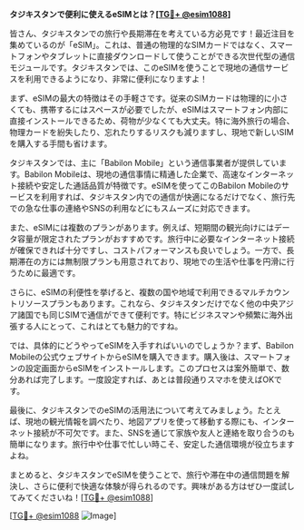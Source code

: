 **タジキスタンで便利に使えるeSIMとは？[[TG💪+ @esim1088](https://t.me/s/esim1088)]**

皆さん、タジキスタンでの旅行や長期滞在を考えている方必見です！最近注目を集めているのが「eSIM」。これは、普通の物理的なSIMカードではなく、スマートフォンやタブレットに直接ダウンロードして使うことができる次世代型の通信モジュールです。タジキスタンでは、このeSIMを使うことで現地の通信サービスを利用できるようになり、非常に便利になりますよ！

まず、eSIMの最大の特徴はその手軽さです。従来のSIMカードは物理的に小さくても、携帯するにはスペースが必要でしたが、eSIMはスマートフォン内部に直接インストールできるため、荷物が少なくても大丈夫。特に海外旅行の場合、物理カードを紛失したり、忘れたりするリスクも減りますし、現地で新しいSIMを購入する手間も省けます。

タジキスタンでは、主に「Babilon Mobile」という通信事業者が提供しています。Babilon Mobileは、現地の通信事情に精通した企業で、高速なインターネット接続や安定した通話品質が特徴です。eSIMを使ってこのBabilon Mobileのサービスを利用すれば、タジキスタン内での通信が快適になるだけでなく、旅行先での急な仕事の連絡やSNSの利用などにもスムーズに対応できます。

また、eSIMには複数のプランがあります。例えば、短期間の観光向けにはデータ容量が限定されたプランがおすすめです。旅行中に必要なインターネット接続が確保できれば十分ですし、コストパフォーマンスも良いでしょう。一方で、長期滞在の方には無制限プランも用意されており、現地での生活や仕事を円滑に行うために最適です。

さらに、eSIMの利便性を挙げると、複数の国や地域で利用できるマルチカウントリソースプランもあります。これなら、タジキスタンだけでなく他の中央アジア諸国でも同じSIMで通信ができて便利です。特にビジネスマンや頻繁に海外出張する人にとって、これはとても魅力的ですね。

では、具体的にどうやってeSIMを入手すればいいのでしょうか？まず、Babilon Mobileの公式ウェブサイトからeSIMを購入できます。購入後は、スマートフォンの設定画面からeSIMをインストールします。このプロセスは案外簡単で、数分あれば完了します。一度設定すれば、あとは普段通りスマホを使えばOKです。

最後に、タジキスタンでのeSIMの活用法について考えてみましょう。たとえば、現地の観光情報を調べたり、地図アプリを使って移動する際にも、インターネット接続が不可欠です。また、SNSを通じて家族や友人と連絡を取り合うのも簡単になります。旅行中や仕事で忙しい時こそ、安定した通信環境が役立ちますよね。

まとめると、タジキスタンでeSIMを使うことで、旅行や滞在中の通信問題を解決し、さらに便利で快適な体験が得られるのです。興味がある方はぜひ一度試してみてくださいね！[[TG💪+ @esim1088](https://t.me/s/esim1088)]

[[TG💪+ @esim1088](https://t.me/s/esim1088) ![Image](https://i.postimg.cc/Y0z9fWf4/image.png)]